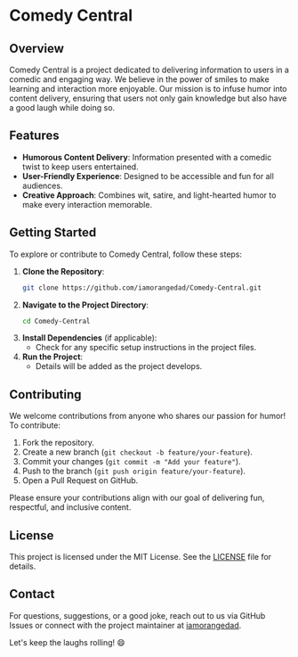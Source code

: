 # Comedy Central

## Overview
Comedy Central is a project dedicated to delivering information to users in a comedic and engaging way. We believe in the power of smiles to make learning and interaction more enjoyable. Our mission is to infuse humor into content delivery, ensuring that users not only gain knowledge but also have a good laugh while doing so.

## Features
- **Humorous Content Delivery**: Information presented with a comedic twist to keep users entertained.
- **User-Friendly Experience**: Designed to be accessible and fun for all audiences.
- **Creative Approach**: Combines wit, satire, and light-hearted humor to make every interaction memorable.

## Getting Started
To explore or contribute to Comedy Central, follow these steps:

1. **Clone the Repository**:
   ```bash
   git clone https://github.com/iamorangedad/Comedy-Central.git
   ```
2. **Navigate to the Project Directory**:
   ```bash
   cd Comedy-Central
   ```
3. **Install Dependencies** (if applicable):
   - Check for any specific setup instructions in the project files.
4. **Run the Project**:
   - Details will be added as the project develops.

## Contributing
We welcome contributions from anyone who shares our passion for humor! To contribute:
1. Fork the repository.
2. Create a new branch (`git checkout -b feature/your-feature`).
3. Commit your changes (`git commit -m "Add your feature"`).
4. Push to the branch (`git push origin feature/your-feature`).
5. Open a Pull Request on GitHub.

Please ensure your contributions align with our goal of delivering fun, respectful, and inclusive content.

## License
This project is licensed under the MIT License. See the [LICENSE](LICENSE) file for details.

## Contact
For questions, suggestions, or a good joke, reach out to us via GitHub Issues or connect with the project maintainer at [iamorangedad](https://github.com/iamorangedad).

Let's keep the laughs rolling! 😄